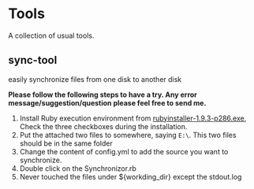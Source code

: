 Tools
====
A collection of usual tools.


sync-tool
----

easily synchronize files from one disk to another disk

**Please follow the following steps to have a try. Any error message/suggestion/question please feel free to send me.**

1. Install Ruby execution environment from [rubyinstaller-1.9.3-p286.exe](https://www.ruby-lang.org/en/downloads/), 
Check the three checkboxes during the installation.
2. Put the attached two files to somewhere, saying `E:\`. This two files should be in the same folder 
3. Change the content of config.yml to add the source you want to synchronize.
4. Double click on the  Synchronizor.rb 
5. Never touched the files under ${workding_dir} except the stdout.log
